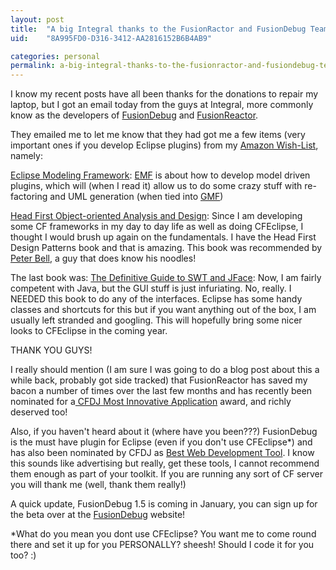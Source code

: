 ```yaml
---
layout: post
title:  "A big Integral thanks to the FusionRactor and FusionDebug Teams!"
uid:	"8A995FD0-D316-3412-AA2816152B6B4AB9"

categories: personal
permalink: a-big-integral-thanks-to-the-fusionractor-and-fusiondebug-teams
---
```

I know my recent posts have all been thanks for the donations to repair my laptop, but I got an email today from the guys at Integral, more commonly know as the developers of <a href="http://www.fusion-reactor.com/fusiondebug/index.html">FusionDebug</a> and <a href="http://www.fusion-reactor.com/home.html">FusionReactor</a>.

They emailed me to let me know that they had got me a few items (very important ones if you develop Eclipse plugins) from my <a href="http://www.amazon.co.uk/gp/registry/622WQR01XXWO">Amazon Wish-List</a>, namely:

<a href="http://www.amazon.co.uk/Eclipse-Modeling-Framework-Frank-Budinsky/dp/0131425420/sr=8-1/qid=1166716100/ref=sr_1_1/202-5218834-0604624?ie=UTF8&amp;s=books">Eclipse Modeling Framework</a>: <a href="http://www.eclipse.org/modeling/">EMF</a> is about how to develop model driven plugins, which will (when I read it) allow us to do some crazy stuff with re-factoring and UML generation (when tied into <a href="http://www.eclipse.org/gmf">GMF</a>) 

<a href="http://www.amazon.co.uk/Head-First-Object-oriented-Analysis-Design/dp/0596008678/sr=11-1/qid=1166716243/ref=sr_11_1/202-5218834-0604624">Head First Object-oriented Analysis and Design</a>: Since I am developing some CF frameworks in my day to day life as well as doing CFEclipse, I thought I would brush up again on the fundamentals. I have the Head First Design Patterns book and that is amazing. This book was recommended by <a href="http://www.pbell.com/index.cfm/2006/12/8/Head-First-has-done-it-again">Peter Bell</a>, a guy that does know his noodles!

The last book was: <a href="http://www.amazon.co.uk/Definitive-Guide-JFace-Experts-Voice/dp/1590593251/sr=11-1/qid=1166716375/ref=sr_11_1/202-5218834-0604624">The Definitive Guide to SWT and JFace</a>: Now, I am fairly competent with Java, but the GUI stuff is just infuriating. No, really. I NEEDED this book to do any of the interfaces. Eclipse has some handy classes and shortcuts for this but if you want anything out of the box, I am usually left stranded and googling. This will hopefully bring some nicer looks to CFEclipse in the coming year.

THANK YOU GUYS! 

I really should mention (I am sure I was going to do a blog post about this a while back, probably got side tracked) that FusionReactor has saved my bacon a number of times over the last few months and has recently been nominated for a<a href="http://www2.sys-con.com/mx/readerschoice2004/frameliveupdate.cfm?BType=2"> CFDJ Most Innovative Application</a> award, and richly deserved too!

Also, if you haven't heard about it (where have you been???) FusionDebug is the must have plugin for Eclipse (even if you don't use CFEclipse*) and has also been nominated by CFDJ as <a href="http://www2.sys-con.com/mx/readerschoice2004/frameliveupdate.cfm?BType=3">Best Web Development Tool</a>. I know this sounds like advertising but really, get these tools, I cannot recommend them enough as part of your toolkit. If you are running any sort of CF server you will thank me (well, thank them really!)

A quick update, FusionDebug 1.5 is coming in January, you can sign up for the beta over at the <a href="http://www.fusion-reactor.com/fusiondebug/openBetaSignup.html">FusionDebug</a> website!

*What do you mean you dont use CFEclipse? You want me to come round there and set it up for you PERSONALLY? sheesh! Should I code it for you too? :)